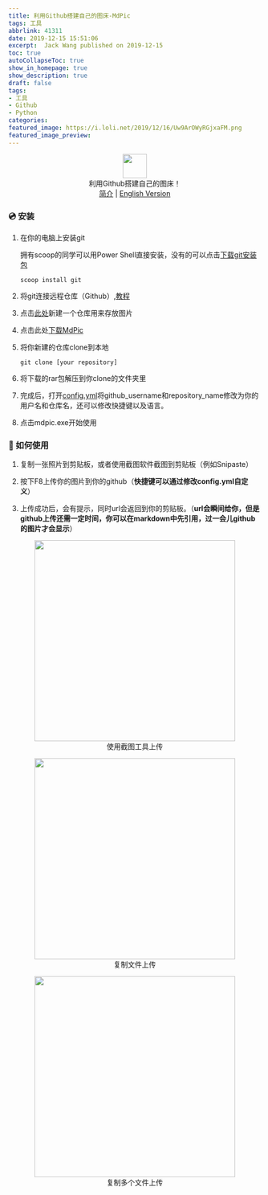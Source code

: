 ```yaml
---
title: 利用Github搭建自己的图床-MdPic
tags: 工具
abbrlink: 41311
date: 2019-12-15 15:51:06
excerpt:  Jack Wang published on 2019-12-15
toc: true
autoCollapseToc: true
show_in_homepage: true
show_description: true
draft: false
tags:
- 工具
- Github
- Python
categories:
featured_image: https://i.loli.net/2019/12/16/Uw9ArOWyRGjxaFM.png
featured_image_preview: 
---
```




<p align="center" class="has-mb-6">
<img class="not-gallery-item" height="48" width = "48" src="https://i.loli.net/2019/12/14/L3ZzHyqvshx9c2o.png">
<br> 利用Github搭建自己的图床！
<br>
<a href="https://github.com/skycity233/MDPIC">简介</a> |
<a href="https://github.com/skycity233/MDPIC/blob/master/README_EN.md">English Version</a>
<br>
</p>

<!-- more -->

### :cd: 安装

1. 在你的电脑上安装git

   拥有scoop的同学可以用Power Shell直接安装，没有的可以点击[下载git安装包](https://git-scm.com/)

   ```shell
   scoop install git
   ```

2. 将git连接远程仓库（Github）,[教程](https://www.runoob.com/git/git-remote-repo.html)

3. 点击[此处](https://github.com/new)新建一个仓库用来存放图片

4. 点击此处[下载MdPic](https://github.com/skycity233/MDPIC/releases/download/v1.1/mdpic.rar)

5. 将你新建的仓库clone到本地

   ```shell
   git clone [your repository]
   ```

6. 将下载的rar包解压到你clone的文件夹里

7. 完成后，打开[config.yml](https://github.com/skycity233/MDPIC/blob/master/config.yml)将github_username和repository_name修改为你的用户名和仓库名，还可以修改快捷键以及语言。

8. 点击mdpic.exe开始使用

### :gift: 如何使用

1. 复制一张照片到剪贴板，或者使用截图软件截图到剪贴板（例如Snipaste）

2. 按下F8上传你的图片到你的github（**快捷键可以通过修改config.yml自定义**）

3. 上传成功后，会有提示，同时url会返回到你的剪贴板。（**url会瞬间给你，但是github上传还需一定时间，你可以在markdown中先引用，过一会儿github的图片才会显示**）

<p align="center"">
<img height="400" src="https://raw.githubusercontent.com/skycity233/MYMDPIC/master/images/image_20191215152823895879.gif">
<br> 使用截图工具上传
<br>
</p>

<p align="center"">
<img height="400" src="https://raw.githubusercontent.com/skycity233/MYMDPIC/master/images/image_20191215153443403012.gif">
<br> 复制文件上传
<br>
</p>

<p align="center"">
<img height="400" src="https://raw.githubusercontent.com/skycity233/MYMDPIC/master/images/image_20191215153443403012.gif">
<br> 复制多个文件上传
<br>
</p>